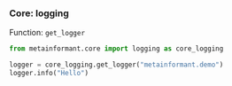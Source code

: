 ### Core: logging

Function: `get_logger`

```python
from metainformant.core import logging as core_logging

logger = core_logging.get_logger("metainformant.demo")
logger.info("Hello")
```
